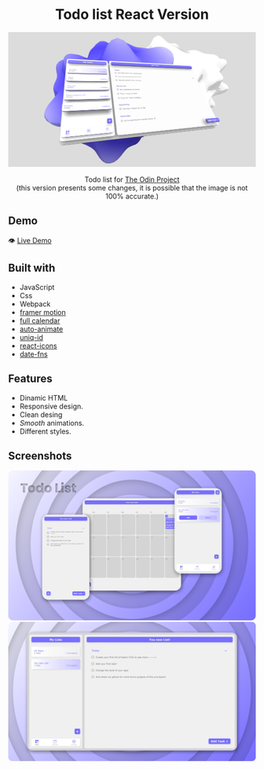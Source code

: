 #

<h1 align="center">Todo list React Version</h1>

![](./src/Preview/Thumbnail3D.png)

<p align="center">
  Todo list for <a href="https://www.theodinproject.com/">The Odin Project</a></br>
  (this version presents some changes, it is possible that the image is not 100% accurate.)
</p>

## Demo

👁️ [Live Demo](https://apheiro.github.io/todo_list/)

## Built with

- JavaScript
- Css
- Webpack
- [framer motion](https://www.framer.com/motion/)
- [full calendar](https://fullcalendar.io/)
- [auto-animate](https://github.com/formkit/auto-animate)
- [uniq-id](https://www.npmjs.com/package/uniqid)
- [react-icons](https://react-icons.github.io/react-icons/)
- [date-fns](https://github.com/date-fns/date-fns)


## Features

- Dinamic HTML
- Responsive design.
- Clean desing
- _Smooth_ animations.
- Different styles.

## Screenshots

![](./src/previewImages/thumbnail.png)
![](./src/previewImages/Screenshots.png)

